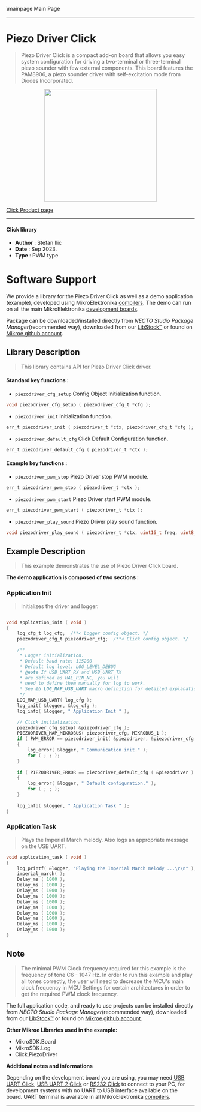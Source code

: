 \mainpage Main Page

---
# Piezo Driver Click

> Piezo Driver Click is a compact add-on board that allows you easy system configuration for driving a two-terminal or three-terminal piezo sounder with few external components. This board features the PAM8906, a piezo sounder driver with self-excitation mode from Diodes Incorporated. 

<p align="center">
  <img src="https://download.mikroe.com/images/click_for_ide/piezodriver_click.png" height=300px>
</p>

[Click Product page](https://www.mikroe.com/piezo-driver-click)

---


#### Click library

- **Author**        : Stefan Ilic
- **Date**          : Sep 2023.
- **Type**          : PWM type


# Software Support

We provide a library for the Piezo Driver Click
as well as a demo application (example), developed using MikroElektronika
[compilers](https://www.mikroe.com/necto-studio).
The demo can run on all the main MikroElektronika [development boards](https://www.mikroe.com/development-boards).

Package can be downloaded/installed directly from *NECTO Studio Package Manager*(recommended way), downloaded from our [LibStock&trade;](https://libstock.mikroe.com) or found on [Mikroe github account](https://github.com/MikroElektronika/mikrosdk_click_v2/tree/master/clicks).

## Library Description

> This library contains API for Piezo Driver Click driver.

#### Standard key functions :

- `piezodriver_cfg_setup` Config Object Initialization function.
```c
void piezodriver_cfg_setup ( piezodriver_cfg_t *cfg );
```

- `piezodriver_init` Initialization function.
```c
err_t piezodriver_init ( piezodriver_t *ctx, piezodriver_cfg_t *cfg );
```

- `piezodriver_default_cfg` Click Default Configuration function.
```c
err_t piezodriver_default_cfg ( piezodriver_t *ctx );
```

#### Example key functions :

- `piezodriver_pwm_stop` Piezo Driver stop PWM module.
```c
err_t piezodriver_pwm_stop ( piezodriver_t *ctx );
```

- `piezodriver_pwm_start` Piezo Driver start PWM module.
```c
err_t piezodriver_pwm_start ( piezodriver_t *ctx );
```

- `piezodriver_play_sound` Piezo Driver play sound function.
```c
void piezodriver_play_sound ( piezodriver_t *ctx, uint16_t freq, uint8_t level, uint16_t duration );
```

## Example Description

> This example demonstrates the use of Piezo Driver Click board.

**The demo application is composed of two sections :**

### Application Init

> Initializes the driver and logger.

```c

void application_init ( void ) 
{
    log_cfg_t log_cfg;  /**< Logger config object. */
    piezodriver_cfg_t piezodriver_cfg;  /**< Click config object. */

    /** 
     * Logger initialization.
     * Default baud rate: 115200
     * Default log level: LOG_LEVEL_DEBUG
     * @note If USB_UART_RX and USB_UART_TX 
     * are defined as HAL_PIN_NC, you will 
     * need to define them manually for log to work. 
     * See @b LOG_MAP_USB_UART macro definition for detailed explanation.
     */
    LOG_MAP_USB_UART( log_cfg );
    log_init( &logger, &log_cfg );
    log_info( &logger, " Application Init " );

    // Click initialization.
    piezodriver_cfg_setup( &piezodriver_cfg );
    PIEZODRIVER_MAP_MIKROBUS( piezodriver_cfg, MIKROBUS_1 );
    if ( PWM_ERROR == piezodriver_init( &piezodriver, &piezodriver_cfg ) )
    {
        log_error( &logger, " Communication init." );
        for ( ; ; );
    }
    
    if ( PIEZODRIVER_ERROR == piezodriver_default_cfg ( &piezodriver ) )
    {
        log_error( &logger, " Default configuration." );
        for ( ; ; );
    }
    
    log_info( &logger, " Application Task " );
}

```

### Application Task

> Plays the Imperial March melody. Also logs an appropriate message on the USB UART.

```c
void application_task ( void ) 
{
    log_printf( &logger, "Playing the Imperial March melody ...\r\n" );
    imperial_march( ); 
    Delay_ms ( 1000 );
    Delay_ms ( 1000 );
    Delay_ms ( 1000 );
    Delay_ms ( 1000 );
    Delay_ms ( 1000 );
    Delay_ms ( 1000 );
    Delay_ms ( 1000 );
    Delay_ms ( 1000 );
    Delay_ms ( 1000 );
    Delay_ms ( 1000 );
}
```

## Note

> The minimal PWM Clock frequency required for this example is the frequency of tone C6 - 1047 Hz. 
 In order to run this example and play all tones correctly, the user will need to decrease 
 the MCU's main clock frequency in MCU Settings for certain architectures
 in order to get the required PWM clock frequency.

The full application code, and ready to use projects can be installed directly from *NECTO Studio Package Manager*(recommended way), downloaded from our [LibStock&trade;](https://libstock.mikroe.com) or found on [Mikroe github account](https://github.com/MikroElektronika/mikrosdk_click_v2/tree/master/clicks).

**Other Mikroe Libraries used in the example:**

- MikroSDK.Board
- MikroSDK.Log
- Click.PiezoDriver

**Additional notes and informations**

Depending on the development board you are using, you may need
[USB UART Click](https://www.mikroe.com/usb-uart-click),
[USB UART 2 Click](https://www.mikroe.com/usb-uart-2-click) or
[RS232 Click](https://www.mikroe.com/rs232-click) to connect to your PC, for
development systems with no UART to USB interface available on the board. UART
terminal is available in all MikroElektronika
[compilers](https://shop.mikroe.com/compilers).

---
